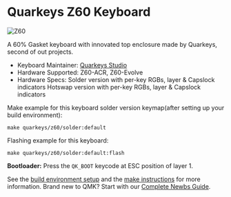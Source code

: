 # Quarkeys Z60 Keyboard

![Z60](https://static.wixstatic.com/media/72b918_45f82258186646d4bfa57c9d73ccc9bc~mv2.jpeg)

A 60% Gasket keyboard with innovated top enclosure made by Quarkeys, second of out projects.

* Keyboard Maintainer: [Quarkeys Studio](www.quarkeys.com)
* Hardware Supported: Z60-ACR, Z60-Evolve
* Hardware Specs: Solder version with per-key RGBs, layer & Capslock indicators
                  Hotswap version with per-key RGBs, layer & Capslock indicators

Make example for this keyboard solder version keymap(after setting up your build environment):

    make quarkeys/z60/solder:default

Flashing example for this keyboard:

    make quarkeys/z60/solder:default:flash

**Bootloader:** Press the `QK_BOOT` keycode at ESC position of layer 1.

See the [build environment setup](https://docs.qmk.fm/#/getting_started_build_tools) and the [make instructions](https://docs.qmk.fm/#/getting_started_make_guide) for more information. Brand new to QMK? Start with our [Complete Newbs Guide](https://docs.qmk.fm/#/newbs).